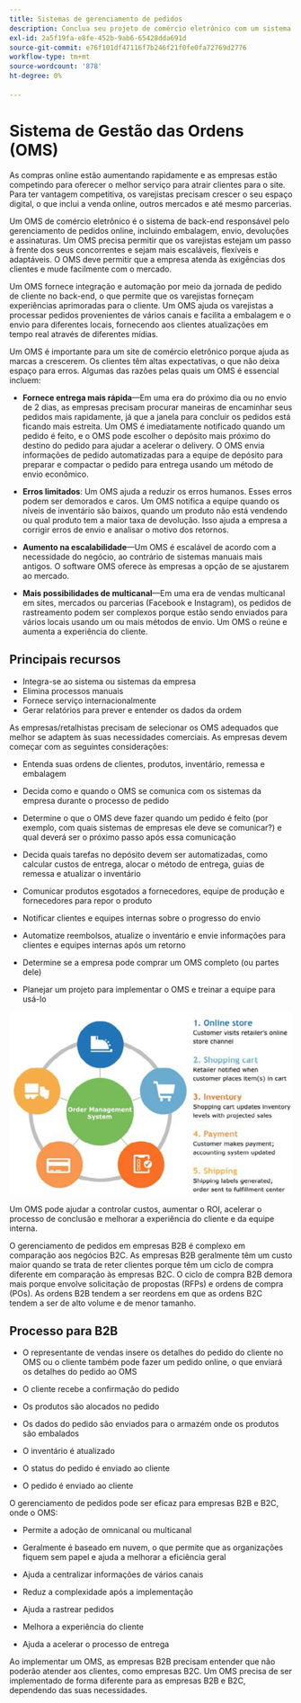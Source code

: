 ```yaml
---
title: Sistemas de gerenciamento de pedidos
description: Conclua seu projeto de comércio eletrônico com um sistema para empacotamento, envio e devoluções.
exl-id: 2a5f19fa-e8fe-452b-9ab6-65428dda691d
source-git-commit: e76f101df47116f7b246f21f0fe0fa72769d2776
workflow-type: tm+mt
source-wordcount: '878'
ht-degree: 0%

---
```


# Sistema de Gestão das Ordens (OMS)

As compras online estão aumentando rapidamente e as empresas estão competindo para oferecer o melhor serviço para atrair clientes para o site. Para ter vantagem competitiva, os varejistas precisam crescer o seu espaço digital, o que inclui a venda online, outros mercados e até mesmo parcerias.

Um OMS de comércio eletrônico é o sistema de back-end responsável pelo gerenciamento de pedidos online, incluindo embalagem, envio, devoluções e assinaturas. Um OMS precisa permitir que os varejistas estejam um passo à frente dos seus concorrentes e sejam mais escaláveis, flexíveis e adaptáveis. O OMS deve permitir que a empresa atenda às exigências dos clientes e mude facilmente com o mercado.

Um OMS fornece integração e automação por meio da jornada de pedido de cliente no back-end, o que permite que os varejistas forneçam experiências aprimoradas para o cliente. Um OMS ajuda os varejistas a processar pedidos provenientes de vários canais e facilita a embalagem e o envio para diferentes locais, fornecendo aos clientes atualizações em tempo real através de diferentes mídias.

Um OMS é importante para um site de comércio eletrônico porque ajuda as marcas a crescerem. Os clientes têm altas expectativas, o que não deixa espaço para erros. Algumas das razões pelas quais um OMS é essencial incluem:

- **Fornece entrega mais rápida**—Em uma era do próximo dia ou no envio de 2 dias, as empresas precisam procurar maneiras de encaminhar seus pedidos mais rapidamente, já que a janela para concluir os pedidos está ficando mais estreita. Um OMS é imediatamente notificado quando um pedido é feito, e o OMS pode escolher o depósito mais próximo do destino do pedido para ajudar a acelerar o delivery. O OMS envia informações de pedido automatizadas para a equipe de depósito para preparar e compactar o pedido para entrega usando um método de envio econômico.

- **Erros limitados**: Um OMS ajuda a reduzir os erros humanos. Esses erros podem ser demorados e caros. Um OMS notifica a equipe quando os níveis de inventário são baixos, quando um produto não está vendendo ou qual produto tem a maior taxa de devolução. Isso ajuda a empresa a corrigir erros de envio e analisar o motivo dos retornos.

- **Aumento na escalabilidade**—Um OMS é escalável de acordo com a necessidade do negócio, ao contrário de sistemas manuais mais antigos. O software OMS oferece às empresas a opção de se ajustarem ao mercado.

- **Mais possibilidades de multicanal**—Em uma era de vendas multicanal em sites, mercados ou parcerias (Facebook e Instagram), os pedidos de rastreamento podem ser complexos porque estão sendo enviados para vários locais usando um ou mais métodos de envio. Um OMS o reúne e aumenta a experiência do cliente.

## Principais recursos

- Integra-se ao sistema ou sistemas da empresa
- Elimina processos manuais
- Fornece serviço internacionalmente
- Gerar relatórios para prever e entender os dados da ordem

As empresas/retalhistas precisam de selecionar os OMS adequados que melhor se adaptem às suas necessidades comerciais. As empresas devem começar com as seguintes considerações:

- Entenda suas ordens de clientes, produtos, inventário, remessa e embalagem

- Decida como e quando o OMS se comunica com os sistemas da empresa durante o processo de pedido

- Determine o que o OMS deve fazer quando um pedido é feito (por exemplo, com quais sistemas de empresas ele deve se comunicar?) e qual deverá ser o próximo passo após essa comunicação

- Decida quais tarefas no depósito devem ser automatizadas, como calcular custos de entrega, alocar o método de entrega, guias de remessa e atualizar o inventário

- Comunicar produtos esgotados a fornecedores, equipe de produção e fornecedores para repor o produto

- Notificar clientes e equipes internas sobre o progresso do envio

- Automatize reembolsos, atualize o inventário e envie informações para clientes e equipes internas após um retorno

- Determine se a empresa pode comprar um OMS completo (ou partes dele)

- Planejar um projeto para implementar o OMS e treinar a equipe para usá-lo

![Diagrama do sistema de gerenciamento de pedidos](../../assets/playbooks/order-management-system.png)

Um OMS pode ajudar a controlar custos, aumentar o ROI, acelerar o processo de conclusão e melhorar a experiência do cliente e da equipe interna.

O gerenciamento de pedidos em empresas B2B é complexo em comparação aos negócios B2C. As empresas B2B geralmente têm um custo maior quando se trata de reter clientes porque têm um ciclo de compra diferente em comparação às empresas B2C. O ciclo de compra B2B demora mais porque envolve solicitação de propostas (RFPs) e ordens de compra (POs). As ordens B2B tendem a ser reordens em que as ordens B2C tendem a ser de alto volume e de menor tamanho.

## Processo para B2B

- O representante de vendas insere os detalhes do pedido do cliente no OMS ou o cliente também pode fazer um pedido online, o que enviará os detalhes do pedido ao OMS

- O cliente recebe a confirmação do pedido

- Os produtos são alocados no pedido

- Os dados do pedido são enviados para o armazém onde os produtos são embalados

- O inventário é atualizado

- O status do pedido é enviado ao cliente

- O pedido é enviado ao cliente

O gerenciamento de pedidos pode ser eficaz para empresas B2B e B2C, onde o OMS:

- Permite a adoção de omnicanal ou multicanal

- Geralmente é baseado em nuvem, o que permite que as organizações fiquem sem papel e ajuda a melhorar a eficiência geral

- Ajuda a centralizar informações de vários canais

- Reduz a complexidade após a implementação

- Ajuda a rastrear pedidos

- Melhora a experiência do cliente

- Ajuda a acelerar o processo de entrega

Ao implementar um OMS, as empresas B2B precisam entender que não poderão atender aos clientes, como empresas B2C. Um OMS precisa de ser implementado de forma diferente para as empresas B2B e B2C, dependendo das suas necessidades.
